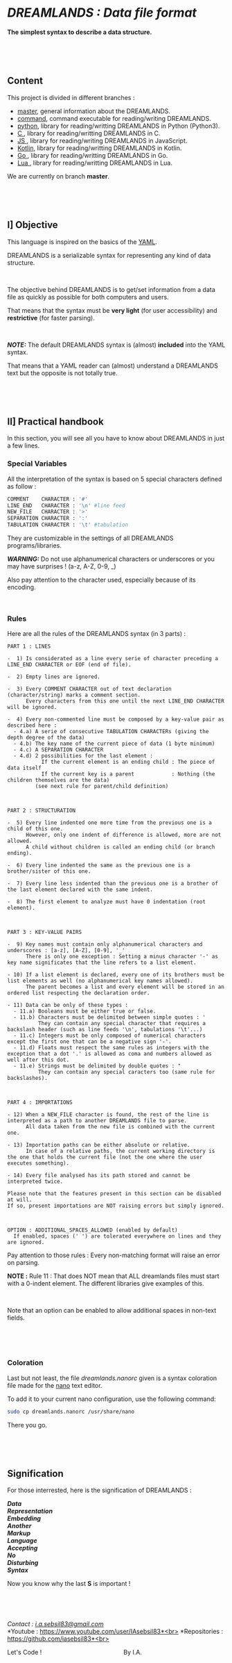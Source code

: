 # ***DREAMLANDS : Data file format***

**The simplest syntax to describe a data structure.**

&nbsp;

&nbsp;



## Content

This project is divided in different branches :
- [master](https://github.com/iasebsil83/DREAMLANDS), general information about the DREAMLANDS.
- [command](https://github.com/iasebsil83/DREAMLANDS/tree/command), command executable for reading/writing DREAMLANDS.
- [python](https://github.com/iasebsil83/DREAMLANDS/tree/python), library for reading/writting DREAMLANDS in Python (Python3).
- [C     ](https://github.com/iasebsil83/DREAMLANDS/tree/c), library for reading/writting DREAMLANDS in C.
- [JS    ](https://github.com/iasebsil83/DREAMLANDS/tree/javascript), library for reading/writing DREAMLANDS in JavaScript.
- [Kotlin](https://github.com/iasebsil83/DREAMLANDS/tree/kotlin), library for reading/writting DREAMLANDS in Kotlin.
- [Go    ](https://github.com/iasebsil83/DREAMLANDS/tree/go), library for reading/writting DREAMLANDS in Go.
- [Lua   ](https://github.com/iasebsil83/DREAMLANDS/tree/lua), library for reading/writting DREAMLANDS in Lua.

We are currently on branch **master**.

&nbsp;

&nbsp;



## I] Objective

This language is inspired on the basics of the [YAML](https://yaml.org).

DREAMLANDS is a serializable syntax for representing any kind of data structure.

&nbsp;

The objective behind DREAMLANDS is to get/set information from a data file as quickly as possible for both computers and users.

That means that the syntax must be **very light** (for user accessibility) and **restrictive** (for faster parsing).

&nbsp;

***NOTE:*** The default DREAMLANDS syntax is (almost) **included** into the YAML syntax.

That means that a YAML reader can (almost) understand a DREAMLANDS text but the opposite is not totally true.

&nbsp;

&nbsp;



## II] Practical handbook

In this section, you will see all you have to know about DREAMLANDS in just a few lines.

### Special Variables

All the interpretation of the syntax is based on 5 special characters defined as follow :
```python
COMMENT    CHARACTER : '#'
LINE_END   CHARACTER : '\n' #line feed
NEW_FILE   CHARACTER : '>'
SEPARATION CHARACTER : ':'
TABULATION CHARACTER : '\t' #tabulation
```
They are customizable in the settings of all DREAMLANDS programs/libraries.

***WARNING:*** Do not use alphanumerical characters or underscores or you may have surprises ! (a-z, A-Z, 0-9, _)

Also pay attention to the character used, especially because of its encoding.

&nbsp;

### Rules

Here are all the rules of the DREAMLANDS syntax (in 3 parts) :

```
PART 1 : LINES

-  1) Is considerated as a line every serie of character preceding a LINE_END CHARACTER or EOF (end of file).

-  2) Empty lines are ignored.

-  3) Every COMMENT CHARACTER out of text declaration (character/string) marks a comment section.
      Every characters from this one until the next LINE_END CHARACTER will be ignored.

-  4) Every non-commented line must be composed by a key-value pair as described here :
  - 4.a) A serie of consecutive TABULATION CHARACTERs (giving the depth degree of the data)
  - 4.b) The key name of the current piece of data (1 byte minimum)
  - 4.c) A SEPARATION CHARACTER
  - 4.d) 2 possibilities for the last element :
           If the current element is an ending child : The piece of data itself
           If the current key is a parent            : Nothing (the children themselves are the data)
         (see next rule for parent/child definition)



PART 2 : STRUCTURATION

-  5) Every line indented one more time from the previous one is a child of this one.
      However, only one indent of difference is allowed, more are not allowed.
      A child without children is called an ending child (or branch ending).

-  6) Every line indented the same as the previous one is a brother/sister of this one.

-  7) Every line less indented than the previous one is a brother of the last element declared with the same indent.

-  8) The first element to analyze must have 0 indentation (root element).



PART 3 : KEY-VALUE PAIRS

-  9) Key names must contain only alphanumerical characters and underscores : [a-z], [A-Z], [0-9], '_'
      There is only one exception : Setting a minus character '-' as key name significates that the line refers to a list element.

- 10) If a list element is declared, every one of its brothers must be list elements as well (no alphanumerical key names allowed).
      The parent becomes a list and every element will be stored in an ordered list respecting the declaration order.

- 11) Data can be only of these types :
  - 11.a) Booleans must be either true or false.
  - 11.b) Characters must be delimited between simple quotes : '
          They can contain any special character that requires a backslash header (such as line feeds '\n', tabulations '\t'...)
  - 11.c) Integers must be only composed of numerical characters except the first one that can be a negative sign '-'.
  - 11.d) Floats must respect the same rules as integers with the exception that a dot '.' is allowed as coma and numbers allowed as well after this dot.
  - 11.e) Strings must be delimited by double quotes : "
          They can contain any special caracters too (same rule for backslashes).



PART 4 : IMPORTATIONS

- 12) When a NEW_FILE character is found, the rest of the line is interpreted as a path to another DREAMLANDS file to parse.
      All data taken from the new file is combined with the current one.

- 13) Importation paths can be either absolute or relative.
      In case of a relative paths, the current working directory is the one that holds the current file (not the one where the user executes something).

- 14) Every file analysed has its path stored and cannot be interpreted twice.

Please note that the features present in this section can be disabled at will.
If so, present importations are NOT raising errors but simply ignored.



OPTION : ADDITIONAL_SPACES_ALLOWED (enabled by default)
  If enabled, spaces (' ') are tolerated everywhere on lines and they are ignored.
```

Pay attention to those rules : Every non-matching format will raise an error on parsing.

**NOTE :** Rule 11 : That does NOT mean that ALL dreamlands files must start with a 0-indent element.
The different libraries give examples of this.

&nbsp;

Note that an option can be enabled to allow additional spaces in non-text fields.

&nbsp;

&nbsp;

### Coloration

Last but not least, the file *dreamlands.nanorc* given is a syntax coloration file made for the [nano](https://www.nano-editor.org/) text editor.

To add it to your current nano configuration, use the following command:
```bash
sudo cp dreamlands.nanorc /usr/share/nano
```
There you go.

&nbsp;

&nbsp;



## Signification

For those interrested, here is the signification of DREAMLANDS :

***Data<br>
Representation<br>
Embedding<br>
Another<br>
Markup<br>
Language<br>
Accepting<br>
No<br>
Disturbing<br>
Syntax***

Now you know why the last **S** is important !

&nbsp;

&nbsp;


*Contact      : i.a.sebsil83@gmail.com*<br>
*Youtube      : https://www.youtube.com/user/IAsebsil83*<br>
*Repositories : https://github.com/iasebsil83*<br>

Let's Code ! &nbsp;&nbsp;&nbsp;&nbsp;&nbsp;&nbsp;&nbsp;
&nbsp;&nbsp;&nbsp;&nbsp;&nbsp;&nbsp;&nbsp;&nbsp;&nbsp;
&nbsp;&nbsp;&nbsp;&nbsp;&nbsp;&nbsp;&nbsp;&nbsp;&nbsp;
&nbsp;&nbsp;&nbsp;&nbsp;&nbsp;&nbsp;&nbsp;&nbsp;&nbsp;
&nbsp;&nbsp;&nbsp;&nbsp;&nbsp;&nbsp;&nbsp;&nbsp;&nbsp;By I.A.
